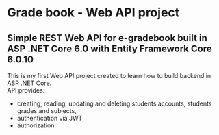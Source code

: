 # Grade book - Web API project

## Simple REST Web API for e-gradebook built in ASP .NET Core 6.0 with Entity Framework Core 6.0.10

This is my first Web API project created to learn how to build backend in ASP .NET Core. 
</br>
API provides:
* creating, reading, updating and deleting students accounts, students grades and subjects,
* authentication via JWT
* authorization
